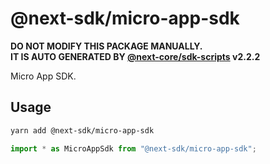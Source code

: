 # @next-sdk/micro-app-sdk

**DO NOT MODIFY THIS PACKAGE MANUALLY.**  
**IT IS AUTO GENERATED BY [@next-core/sdk-scripts] v2.2.2**

Micro App SDK.

## Usage

```bash
yarn add @next-sdk/micro-app-sdk
```

```ts
import * as MicroAppSdk from "@next-sdk/micro-app-sdk";
```

[@next-core/sdk-scripts]: https://github.com/easyops-cn/next-core/tree/master/packages/sdk-scripts
